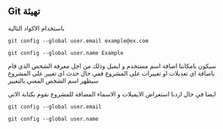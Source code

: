 ## Git تهيئة 
باستخدام الاكواد التالية

`git config --global user.email example@ex.com`

`git config --global user.name Example`

 سيكون بامكاننا اضافة اسم مستخدم و ايميل وذلك من اجل معرفة الشخص الذي قام باضافة اي تعديلات او تغييرات على المشروع ففي حال حدث اي تغيير على المشروع سيظهر اسم الشخص المعني بالتغيير 

ايضا في حال اردنا استعراض الايميلات و الاسماء المضافة للمشروع نقوم بكتابة الاتي

`git config --global user.email`

`git config --global user.name`
